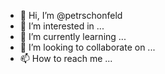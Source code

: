 - 👋 Hi, I’m @petrschonfeld
- 👀 I’m interested in ...
- 🌱 I’m currently learning ...
- 💞️ I’m looking to collaborate on ...
- 📫 How to reach me ...

<!---
petrschonfeld/petrschonfeld is a ✨ special ✨ repository because its `README.md` (this file) appears on your GitHub profile.
You can click the Preview link to take a look at your changes.
--->
